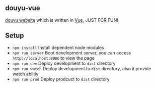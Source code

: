 ## douyu-vue
[douyu website](https://www.douyu.com)  which is written in [Vue](https://vuejs.org/), JUST FOR FUN!

## Setup

* `npm install` Install dependent node modules
* `npm run server` Boot development server, you can access `http://localhost:8080` to view the page
* `npm run dev` Deploy development to `dist` directory
* `npm run watch` Deploy development to `dist` directory, also it provide watch ablitiy
* `npm run prod` Deploy prodcuct to `dist` directory

